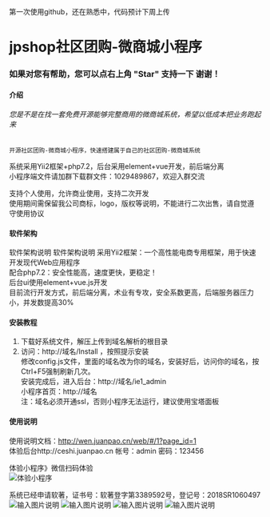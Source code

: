 第一次使用github，还在熟悉中，代码预计下周上传
# jpshop社区团购-微商城小程序
### 如果对您有帮助，您可以点右上角 "Star" 支持一下 谢谢！

#### 介绍
###### 您是不是在找一套免费开源能够完整商用的微商城系统，希望以低成本把业务跑起来
    开源社区团购-微商城小程序，快速搭建属于自己的社区团购-微商城系统
系统采用Yii2框架+php7.2，后台采用element+vue开发，前后端分离<br>
小程序端文件请加群下载群文件：1029489867，欢迎入群交流

支持个人使用，允许商业使用，支持二次开发<br>
使用期间需保留我公司商标，logo，版权等说明，不能进行二次出售，请自觉遵守使用协议

#### 软件架构
软件架构说明
软件架构说明 采用Yii2框架：一个高性能电商专用框架，用于快速开发现代Web应用程序<br>
配合php7.2：安全性能高，速度更快，更稳定！<br>
后台ui使用element+vue.js开发 <br>
目前流行开发方式，前后端分离，术业有专攻，安全系数更高，后端服务器压力小，并发数提高30%

#### 安装教程

1.  下载好系统文件，解压上传到域名解析的根目录<br>
2.  访问：http://域名/Install ，按照提示安装<br>
修改config.js文件，里面的域名改为你的域名，安装好后，访问你的域名，按Ctrl+F5强制刷新几次。<br>
安装完成后，进入后台：http://域名/ie1_admin<br>
   小程序首页：http://域名<br>
注：域名必须开通ssl，否则小程序无法运行，建议使用宝塔面板

#### 使用说明

使用说明文档：http://wen.juanpao.cn/web/#/1?page_id=1<br>
体验后台http://ceshi.juanpao.cn
帐号：admin
密码：123456


体验小程序》微信扫码体验<br>
![体验小程序](https://images.gitee.com/uploads/images/2020/0214/094433_e0de68fd_1843738.jpeg "322be14eb69cc07fdbe67476679f5491.jpg")

系统已经申请软著，证书号：软著登字第3389592号，登记号：2018SR1060497<br>
![输入图片说明](https://images.gitee.com/uploads/images/2020/0214/101331_cdbbdb66_1843738.png "1.png")
![输入图片说明](https://images.gitee.com/uploads/images/2020/0214/101343_b2011889_1843738.png "2.png")
![输入图片说明](https://images.gitee.com/uploads/images/2020/0214/101355_7de75117_1843738.png "3.png")
![输入图片说明](https://images.gitee.com/uploads/images/2020/0214/101404_27f15fc9_1843738.png "4.png")

